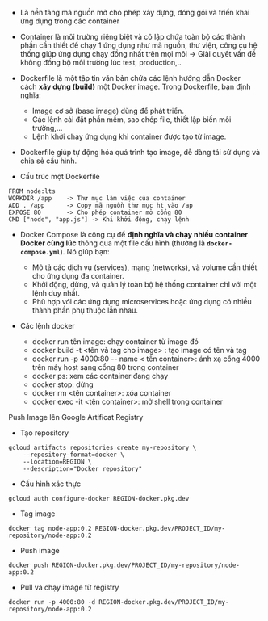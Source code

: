 
- Là nền tảng mã nguồn mở cho phép xây dựng, đóng gói và triển khai ứng dụng trong các container
- Container là môi trường riêng biệt và cô lập chứa toàn bộ các thành phần cần thiết để chạy 1 ứng dụng như mã nguồn, thư viện, công cụ hệ thống giúp ứng dụng chạy đồng nhất trên mọi môi -> Giải quyết vấn đề không đồng bộ môi trường lúc test, production,..
    
- Dockerfile là một tập tin văn bản chứa các lệnh hướng dẫn Docker cách **xây dựng (build)** một Docker image. Trong Dockerfile, bạn định nghĩa:
    - Image cơ sở (base image) dùng để phát triển.
    - Các lệnh cài đặt phần mềm, sao chép file, thiết lập biến môi trường,...
    - Lệnh khởi chạy ứng dụng khi container được tạo từ image.

- Dockerfile giúp tự động hóa quá trình tạo image, dễ dàng tái sử dụng và chia sẻ cấu hình.
- Cấu trúc một Dockerfile
```
FROM node:lts
WORKDIR /app    -> Thư mục làm việc của container
ADD . /app      -> Copy mã nguồn thư mục ht vào /ap 
EXPOSE 80       -> Cho phép container mở cổng 80
CMD ["node", "app.js"] -> Khi khởi động, chạy lệnh

```
    
- Docker Compose là công cụ để **định nghĩa và chạy nhiều container Docker cùng lúc** thông qua một file cấu hình (thường là **`docker-compose.yml`**). Nó giúp bạn:
    - Mô tả các dịch vụ (services), mạng (networks), và volume cần thiết cho ứng dụng đa container.
    - Khởi động, dừng, và quản lý toàn bộ hệ thống container chỉ với một lệnh duy nhất.
    - Phù hợp với các ứng dụng microservices hoặc ứng dụng có nhiều thành phần phụ thuộc lẫn nhau.

- Các lệnh docker
	- docker run tên image:  chạy container từ image đó
	- docker build -t <tên và tag cho image> : tạo image có tên và tag
	- docker run -p 4000:80 -- name < tên container>: ánh xạ cổng 4000 trên máy host sang cổng 80 trong container
	- docker ps: xem các container đang chạy
	- docker stop: dừng
	- docker rm <tên container>: xóa container
	- docker exec -it <tên container>: mở shell trong container

Push Image lên Google Artificat Registry
- Tạo repository
```
gcloud artifacts repositories create my-repository \
    --repository-format=docker \
    --location=REGION \
    --description="Docker repository"

```
- Cấu hình xác thực
```
gcloud auth configure-docker REGION-docker.pkg.dev

```
- Tag image
```
docker tag node-app:0.2 REGION-docker.pkg.dev/PROJECT_ID/my-repository/node-app:0.2

```
- Push image
```
docker push REGION-docker.pkg.dev/PROJECT_ID/my-repository/node-app:0.2

```
- Pull và chạy image từ registry
```
docker run -p 4000:80 -d REGION-docker.pkg.dev/PROJECT_ID/my-repository/node-app:0.2

```